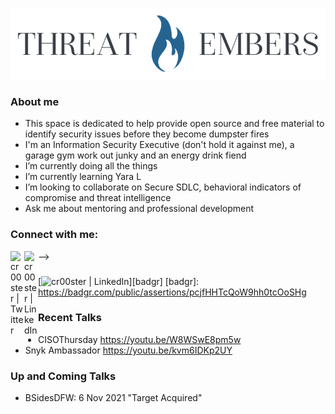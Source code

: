 ![threatmebers](TEsmall.png)

### About me
- This space is dedicated to help provide open source and free material to identify security issues before they become dumpster fires
- I'm an Information Security Executive (don't hold it against me), a garage gym work out junky and an energy drink fiend 
- I’m currently doing all the things
- I’m currently learning Yara L
- I’m looking to collaborate on Secure SDLC, behavioral indicators of compromise and threat intelligence
- Ask me about mentoring and professional development

### Connect with me:
-->
[<img align="left" alt="cr00ster | Twitter" width="22px" src="https://cdn.jsdelivr.net/npm/simple-icons@v3/icons/twitter.svg" />][twitter]
[<img align="left" alt="cr00ster | LinkedIn" width="22px" src="https://cdn.jsdelivr.net/npm/simple-icons@v3/icons/linkedin.svg" />][linkedin]

[twitter]: https://twitter.com/cr00ster
[linkedin]: https://www.linkedin.com/in/christopher-russell-5a9b20a7/


### 
[<img align="rigth" alt="cr00ster | LinkedIn" width="150px" src="https://api.badgr.io/public/assertions/pcjfHHTcQoW9hh0tcOoSHg/image" />][badgr]
[badgr]: https://badgr.com/public/assertions/pcjfHHTcQoW9hh0tcOoSHg

### Recent Talks
- CISOThursday https://youtu.be/W8WSwE8pm5w                               
- Snyk Ambassador https://youtu.be/kvm6IDKp2UY
 
### Up and Coming Talks
- BSidesDFW: 6 Nov 2021 "Target Acquired"
